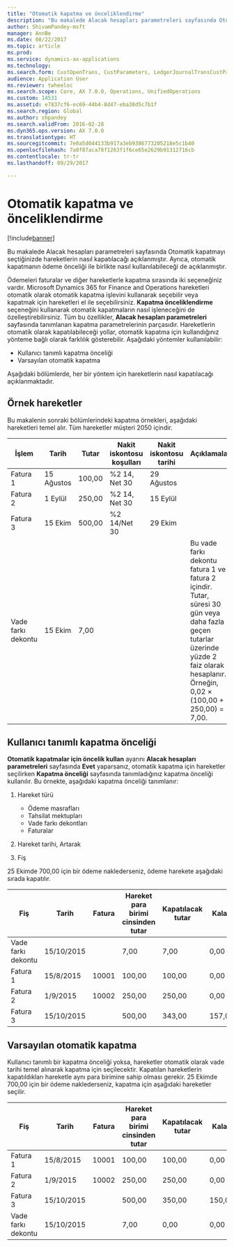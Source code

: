```yaml
---
title: "Otomatik kapatma ve önceliklendirme"
description: "Bu makalede Alacak hesapları parametreleri sayfasında Otomatik kapatmayı seçtiğinizde hareketlerin nasıl kapatılacağı açıklanmıştır. Ayrıca, otomatik kapatmanın ödeme önceliği ile birlikte nasıl kullanılabileceği de açıklanmıştır."
author: ShivamPandey-msft
manager: AnnBe
ms.date: 08/22/2017
ms.topic: article
ms.prod: 
ms.service: dynamics-ax-applications
ms.technology: 
ms.search.form: CustOpenTrans, CustParameters, LedgerJournalTransCustPaym
audience: Application User
ms.reviewer: twheeloc
ms.search.scope: Core, AX 7.0.0, Operations, UnifiedOperations
ms.custom: 14531
ms.assetid: e7837cf6-ec69-44b4-8d47-eba38d5c7b1f
ms.search.region: Global
ms.author: shpandey
ms.search.validFrom: 2016-02-28
ms.dyn365.ops.version: AX 7.0.0
ms.translationtype: HT
ms.sourcegitcommit: 7e0a5d044133b917a3eb9386773205218e5c1b40
ms.openlocfilehash: 7a0f87aca78f1263f1f6ce65e2629b91312716cb
ms.contentlocale: tr-tr
ms.lasthandoff: 09/29/2017

---
```


# <a name="automatic-settlement-and-prioritization"></a>Otomatik kapatma ve önceliklendirme

[!include[banner](../includes/banner.md)]


Bu makalede Alacak hesapları parametreleri sayfasında Otomatik kapatmayı seçtiğinizde hareketlerin nasıl kapatılacağı açıklanmıştır. Ayrıca, otomatik kapatmanın ödeme önceliği ile birlikte nasıl kullanılabileceği de açıklanmıştır.

Ödemeleri faturalar ve diğer hareketlerle kapatma sırasında iki seçeneğiniz vardır. Microsoft Dynamics 365 for Finance and Operations hareketleri otomatik olarak otomatik kapatma işlevini kullanarak seçebilir veya kapatmak için hareketleri el ile seçebilirsiniz. **Kapatma önceliklendirme** seçeneğini kullanarak otomatik kapatmaların nasıl işleneceğini de özelleştirebilirsiniz. Tüm bu özellikler, **Alacak hesapları parametreleri** sayfasında tanımlanan kapatma parametrelerinin parçasıdır. Hareketlerin otomatik olarak kapatılabileceği yollar, otomatik kapatma için kullandığınız yönteme bağlı olarak farklılık gösterebilir. Aşağıdaki yöntemler kullanılabilir:

-   Kullanıcı tanımlı kapatma önceliği
-   Varsayılan otomatik kapatma

Aşağıdaki bölümlerde, her bir yöntem için hareketlerin nasıl kapatılacağı açıklanmaktadır.

## <a name="example-transactions"></a>Örnek hareketler
Bu makalenin sonraki bölümlerindeki kapatma örnekleri, aşağıdaki hareketleri temel alır. Tüm hareketler müşteri 2050 içindir.

| İşlem   | Tarih        | Tutar | Nakit iskontosu koşulları | Nakit iskontosu tarihi | Açıklamalar                                                                                                                                                                                      |
|---------------|-------------|--------|---------------------|--------------------|-----------------------------------------------------------------------------------------------------------------------------------------------------------------------------------------------|
| Fatura 1     | 15 Ağustos   | 100,00 | %2 14, Net 30        | 29 Ağustos          |                                                                                                                                                                                               |
| Fatura 2     | 1 Eylül | 250,00 | %2 14, Net 30        | 15 Eylül       |                                                                                                                                                                                               |
| Fatura 3     | 15 Ekim  | 500,00 | %2 14/Net 30        | 29 Ekim         |                                                                                                                                                                                               |
| Vade farkı dekontu | 15 Ekim  | 7,00   |                     |                    | Bu vade farkı dekontu fatura 1 ve fatura 2 içindir. Tutar, süresi 30 gün veya daha fazla geçen tutarlar üzerinde yüzde 2 faiz olarak hesaplanır. Örneğin, 0,02 × (100,00 + 250,00) = 7,00. |

## <a name="userdefined-settlement-priority"></a>Kullanıcı tanımlı kapatma önceliği
**Otomatik kapatmalar için öncelik kullan** ayarını **Alacak hesapları parametreleri** sayfasında **Evet** yaparsanız, otomatik kapatma için hareketler seçilirken **Kapatma önceliği** sayfasında tanımladığınız kapatma önceliği kullanılır. Bu örnekte, aşağıdaki kapatma önceliği tanımlanır:

1.  Hareket türü
    -   Ödeme masrafları
    -   Tahsilat mektupları
    -   Vade farkı dekontları
    -   Faturalar

2.  Hareket tarihi, Artarak
3.  Fiş

25 Ekimde 700,00 için bir ödeme naklederseniz, ödeme harekete aşağıdaki sırada kapatılır.

| Fiş       | Tarih       | Fatura | Hareket para birimi cinsinden tutar | Kapatılacak tutar | Kalan | Para Birimi |
|---------------|------------|---------|--------------------------------|------------------|---------|----------|
| Vade farkı dekontu | 15/10/2015 |         | 7,00                           | 7,00             | 0,00    | ABD Doları      |
| Fatura 1     | 15/8/2015  | 10001   | 100,00                         | 100,00           | 0,00    | ABD Doları      |
| Fatura 2     | 1/9/2015   | 10002   | 250,00                         | 250,00           | 0,00    | ABD Doları      |
| Fatura 3     | 15/10/2015 |         | 500,00                         | 343,00           | 157,00  | ABD Doları      |

## <a name="default-automatic-settlement"></a>Varsayılan otomatik kapatma
Kullanıcı tanımlı bir kapatma önceliği yoksa, hareketler otomatik olarak vade tarihi temel alınarak kapatma için seçilecektir. Kapatılan hareketlerin kapatıldıkları hareketle aynı para birimine sahip olması gerekir. 25 Ekimde 700,00 için bir ödeme naklederseniz, kapatma için aşağıdaki hareketler seçilir.

| Fiş       | Tarih       | Fatura | Hareket para birimi cinsinden tutar | Kapatılacak tutar | Kalan | Para Birimi |
|---------------|------------|---------|--------------------------------|------------------|---------|----------|
| Fatura 1     | 15/8/2015  | 10001   | 100,00                         | 100,00           | 0,00    | ABD Doları      |
| Fatura 2     | 1/9/2015   | 10002   | 250,00                         | 250,00           | 0,00    | ABD Doları      |
| Fatura 3     | 15/10/2015 |         | 500,00                         | 350,00           | 150,00  | ABD Doları      |
| Vade farkı dekontu | 15/10/2015 |         | 7,00                           | 0,00             | 0,00    | ABD Doları      |






